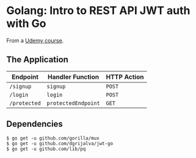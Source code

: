 # Golang: Intro to REST API JWT auth with Go

From a [Udemy course](https://www.udemy.com/course/build-jwt-authenticated-restful-apis-with-golang/).

## The Application

 | Endpoint     | Handler Function    | HTTP Action |
 |--------------|---------------------|-------------|
 | `/signup`    | `signup`            | `POST`      |
 | `/login`     | `login`             | `POST`      |
 | `/protected` | `protectedEndpoint` | `GET`       |

## Dependencies

```text
$ go get -u github.com/gorilla/mux
$ go get -u github.com/dgrijalva/jwt-go
$ go get -u github.com/lib/pq
```

